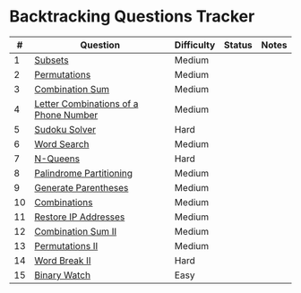 # Backtracking Questions Tracker

| #  | Question                                                                                       | Difficulty | Status   | Notes                                  |
|----|------------------------------------------------------------------------------------------------|------------|----------|----------------------------------------|
| 1  | [Subsets](https://leetcode.com/problems/subsets/)                                              | Medium     |        |                                        |
| 2  | [Permutations](https://leetcode.com/problems/permutations/)                                    | Medium     |        |                                        |
| 3  | [Combination Sum](https://leetcode.com/problems/combination-sum/)                              | Medium     |        |                                        |
| 4  | [Letter Combinations of a Phone Number](https://leetcode.com/problems/letter-combinations-of-a-phone-number/) | Medium |        |                                        |
| 5  | [Sudoku Solver](https://leetcode.com/problems/sudoku-solver/)                                  | Hard       |        |                                        |
| 6  | [Word Search](https://leetcode.com/problems/word-search/)                                      | Medium     |        |                                        |
| 7  | [N-Queens](https://leetcode.com/problems/n-queens/)                                            | Hard       |        |                                        |
| 8  | [Palindrome Partitioning](https://leetcode.com/problems/palindrome-partitioning/)              | Medium     |        |                                        |
| 9  | [Generate Parentheses](https://leetcode.com/problems/generate-parentheses/)                    | Medium     |        |                                        |
| 10 | [Combinations](https://leetcode.com/problems/combinations/)                                    | Medium     |        |                                        |
| 11 | [Restore IP Addresses](https://leetcode.com/problems/restore-ip-addresses/)                    | Medium     |        |                                        |
| 12 | [Combination Sum II](https://leetcode.com/problems/combination-sum-ii/)                        | Medium     |        |                                        |
| 13 | [Permutations II](https://leetcode.com/problems/permutations-ii/)                              | Medium     |        |                                        |
| 14 | [Word Break II](https://leetcode.com/problems/word-break-ii/)                                  | Hard       |        |                                        |
| 15 | [Binary Watch](https://leetcode.com/problems/binary-watch/)                                    | Easy       |        |                                        |
